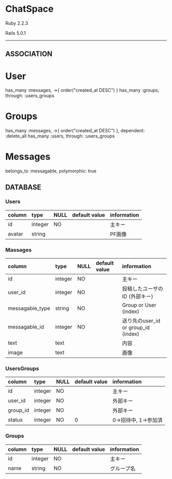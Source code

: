 # ChatSpace

Ruby 2.2.3

Rails 5.0.1

---

## ASSOCIATION

# User  
  has_many :messages, ->{ order("created_at DESC") }
  has_many :groups, through: :users_groups


# Groups  
  has_many :messages, ->{ order("created_at DESC") }, dependent: :delete_all
  has_many :users, through: :users_groups


# Messages
  belongs_to :messagable, polymorphic: true

## DATABASE

### Users
| column   | type    | NULL | default value | information   |
|:---------|:--------|:-----|:--------------|:--------------|
| id       | integer | NO   |               | 主キー        |
| avatar   | string  |      |               | PF画像        |

### Massages
| column          | type    | NULL | default value | information                       |
|:----------------|:--------|:-----|:--------------|:----------------------------------|
| id              | integer | NO   |               | 主キー                             |
| user_id         | integer | NO   |               | 投稿したユーザのID (外部キー)         |
| messagable_type | string  | NO   |               | Group or User (index)              |
| messagable_id   | integer | NO   |               | 送り先のuser_id or group_id (index) |
| text            | text    |      |               | 内容                               |
| image           | text    |      |               | 画像                               |

### UsersGroups
| column   | type    | NULL | default value | information        |
|:---------|:--------|:-----|:--------------|:-------------------|
| id       | integer | NO   |               | 主キー              |
| user_id  | integer | NO   |               | 外部キー            |
| group_id | integer | NO   |               | 外部キー            |
| status   | integer | NO   | 0             | 0->招待中, 1->参加済 |

### Groups
| column | type    | NULL | default value | information |
|:-------|:--------|:-----|:--------------|:------------|
| id     | integer | NO   |               | 主キー       |
| name   | string  | NO   |               | グループ名    |
